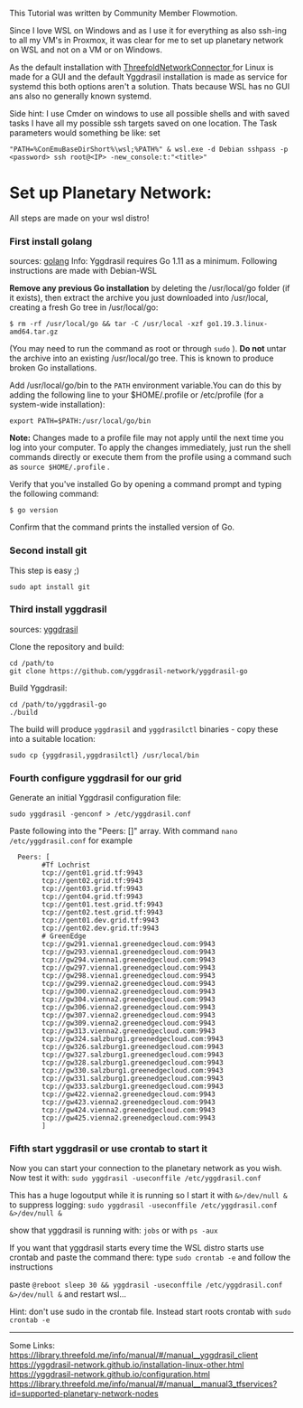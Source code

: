 
This Tutorial was written by Community Member Flowmotion. 

Since I love WSL on Windows and as I use it for everything as also ssh-ing to all my VM's in Proxmox, it was clear for me to set up planetary network on WSL and not on a VM or on Windows.

As the default installation with [ThreefoldNetworkConnector ](https://github.com/threefoldtech/planetary_network) for Linux is made for a GUI and the default Yggdrasil installation is made as service for systemd this both options aren't a solution.
Thats because WSL has no GUI ans also no generally known systemd.

Side hint: I use Cmder on windows to use all possible shells and with saved tasks I have all my possible ssh targets saved on one location. 
The Task parameters would something be like: 
set

```console
"PATH=%ConEmuBaseDirShort%\wsl;%PATH%" & wsl.exe -d Debian sshpass -p <password> ssh root@<IP> -new_console:t:"<title>"
```

# Set up Planetary Network:
All steps are made on your wsl distro!

### First install golang 
sources: [golang](https://go.dev/dl/)
Info: Yggdrasil requires Go 1.11 as a minimum.
Following instructions are made with Debian-WSL

**Remove any previous Go installation**  by deleting the /usr/local/go folder (if it exists), then extract the archive you just downloaded into /usr/local, creating a fresh Go tree in /usr/local/go:

`$ rm -rf /usr/local/go && tar -C /usr/local -xzf go1.19.3.linux-amd64.tar.gz`

(You may need to run the command as root or through  `sudo` ). **Do not**  untar the archive into an existing /usr/local/go tree. This is known to produce broken Go installations.

Add /usr/local/go/bin to the `PATH`  environment variable.You can do this by adding the following line to your $HOME/.profile or /etc/profile (for a system-wide installation):

`export PATH=$PATH:/usr/local/go/bin`

**Note:**  Changes made to a profile file may not apply until the next time you log into your computer. To apply the changes immediately, just run the shell commands directly or execute them from the profile using a command such as  `source $HOME/.profile` .

Verify that you've installed Go by opening a command prompt and typing the following command:

`$ go version`

Confirm that the command prints the installed version of Go.

### Second install git

This step is easy ;)

`sudo apt install git`

### Third install yggdrasil
sources: [yggdrasil](https://yggdrasil-network.github.io/installation-linux-other.html)

Clone the repository and build:
```
cd /path/to
git clone https://github.com/yggdrasil-network/yggdrasil-go
```

Build Yggdrasil:
```
cd /path/to/yggdrasil-go
./build
```

The build will produce  `yggdrasil`  and  `yggdrasilctl`  binaries - copy these into a suitable location:
```
sudo cp {yggdrasil,yggdrasilctl} /usr/local/bin
```

### Fourth configure yggdrasil for our grid
Generate an initial Yggdrasil configuration file:
```
sudo yggdrasil -genconf > /etc/yggdrasil.conf
```

Paste following into the "Peers: []" array. With command `nano /etc/yggdrasil.conf` for example

      Peers: [
            #Tf Lochrist
            tcp://gent01.grid.tf:9943
            tcp://gent02.grid.tf:9943
            tcp://gent03.grid.tf:9943
            tcp://gent04.grid.tf:9943
            tcp://gent01.test.grid.tf:9943
            tcp://gent02.test.grid.tf:9943
            tcp://gent01.dev.grid.tf:9943
            tcp://gent02.dev.grid.tf:9943
            # GreenEdge
            tcp://gw291.vienna1.greenedgecloud.com:9943
            tcp://gw293.vienna1.greenedgecloud.com:9943
            tcp://gw294.vienna1.greenedgecloud.com:9943
            tcp://gw297.vienna1.greenedgecloud.com:9943
            tcp://gw298.vienna1.greenedgecloud.com:9943
            tcp://gw299.vienna2.greenedgecloud.com:9943
            tcp://gw300.vienna2.greenedgecloud.com:9943
            tcp://gw304.vienna2.greenedgecloud.com:9943
            tcp://gw306.vienna2.greenedgecloud.com:9943
            tcp://gw307.vienna2.greenedgecloud.com:9943
            tcp://gw309.vienna2.greenedgecloud.com:9943
            tcp://gw313.vienna2.greenedgecloud.com:9943
            tcp://gw324.salzburg1.greenedgecloud.com:9943
            tcp://gw326.salzburg1.greenedgecloud.com:9943
            tcp://gw327.salzburg1.greenedgecloud.com:9943
            tcp://gw328.salzburg1.greenedgecloud.com:9943
            tcp://gw330.salzburg1.greenedgecloud.com:9943
            tcp://gw331.salzburg1.greenedgecloud.com:9943
            tcp://gw333.salzburg1.greenedgecloud.com:9943
            tcp://gw422.vienna2.greenedgecloud.com:9943
            tcp://gw423.vienna2.greenedgecloud.com:9943
            tcp://gw424.vienna2.greenedgecloud.com:9943
            tcp://gw425.vienna2.greenedgecloud.com:9943
            ]

### Fifth start yggdrasil or use crontab to start it
Now you can start your connection to the planetary network as you wish. Now test it with:
`sudo yggdrasil -useconffile /etc/yggdrasil.conf`

This has a huge logoutput while it is running so I start it with `&>/dev/null &` to suppress logging:
`sudo yggdrasil -useconffile /etc/yggdrasil.conf &>/dev/null &`

show that yggdrasil is running with:
`jobs`
or with
`ps -aux`

If you want that yggdrasil starts every time the WSL distro starts use crontab and paste the command there:
type `sudo crontab -e` and follow the instructions

paste 
`@reboot sleep 30 && yggdrasil -useconffile /etc/yggdrasil.conf &>/dev/null &`
and restart wsl...

Hint: don't use sudo in the crontab file. Instead start roots crontab with `sudo crontab -e`

----
Some Links:
https://library.threefold.me/info/manual/#/manual__yggdrasil_client
https://yggdrasil-network.github.io/installation-linux-other.html
https://yggdrasil-network.github.io/configuration.html
https://library.threefold.me/info/manual/#/manual__manual3_tfservices?id=supported-planetary-network-nodes